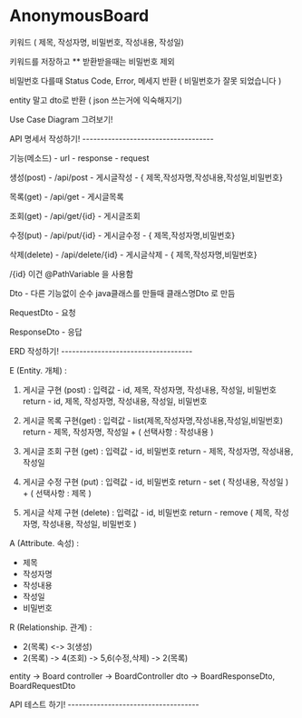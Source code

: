 # AnonymousBoard
키워드 ( 제목, 작성자명, 비밀번호, 작성내용, 작성일)

키워드를 저장하고 ** 받환받을때는 비밀번호 제외

비밀번호 다를때 Status Code, Error, 메세지 반환 ( 비밀번호가 잘못 되었습니다 )

entity 말고 dto로 반환 ( json 쓰는거에 익숙해지기)

Use Case Diagram 그려보기!


API 명세서 작성하기! ------------------------------------

기능(메소드)     - url 	    -  response    -  request 				

생성(post)       -  /api/post	   	-  게시글작성 -  { 제목,작성자명,작성내용,작성일,비밀번호}

목록(get)        -  /api/get	   -  게시글목록  					

조회(get)        -  /api/get/{id}  -  게시글조회   					

수정(put)        -  /api/put/{id}  -  게시글수정  -  { 제목,작성자명,비밀번호}		

삭제(delete)     -  /api/delete/{id}   -  게시글삭제  -  { 제목,작성자명,비밀번호}		

/{id} 이건 @PathVariable 을 사용함

Dto - 다른 기능없이 순수 java클래스를 만들때 클래스명Dto 로 만듬

RequestDto - 요청

ResponseDto - 응답


ERD 작성하기! ------------------------------------

E (Entity. 개체) :
  1. 게시글 구현 (post) : 
  입력값	- id, 제목, 작성자명, 작성내용, 작성일, 비밀번호
  return	- id, 제목, 작성자명, 작성내용, 작성일, 비밀번호

  2. 게시글 목록 구현(get) :
  입력값	- list(제목,작성자명,작성내용,작성일,비밀번호)
  return	- 제목, 작성자명, 작성일 + ( 선택사항 : 작성내용 )

  3. 게시글 조회 구현 (get) :
  입력값	- id, 비밀번호
  return	- 제목, 작성자명, 작성내용, 작성일

  4. 게시글 수정 구현 (put) :
  입력값	- id, 비밀번호
  return	- set ( 작성내용, 작성일 ) + ( 선택사항 : 제목 )

  5. 게시글 삭제 구현 (delete) :
  입력값	- id, 비밀번호
  return	- remove ( 제목, 작성자명, 작성내용, 작성일, 비밀번호 )


A (Attribute. 속성) :
  - 제목
  - 작성자명
  - 작성내용
  - 작성일
  - 비밀번호


R (Relationship. 관계) :
  - 2(목록) <-> 3(생성)
  - 2(목록) -> 4(조회) -> 5,6(수정,삭제) -> 2(목록)


entity -> Board 
controller -> BoardController
dto -> BoardResponseDto, BoardRequestDto




API 테스트 하기! ------------------------------------
